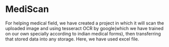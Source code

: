 # MediScan
For helping medical field, we have created a project in which it will scan the uploaded image and using tesseract OCR by google(which we have trained on our own specially according to indian medical forms), then transferring that stored data into any storage. Here, we have used excel file.
